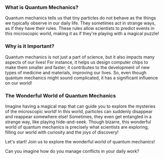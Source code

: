 ### What is Quantum Mechanics?

Quantum mechanics tells us that tiny particles do not behave as the things we typically observe in our daily life. They sometimes act in strange ways, as if they have their rules. These rules allow scientists to predict events in this microscopic world, making it as if they're playing with a magical puzzle! 

### Why is it Important?

Quantum mechanics is not just a part of science, but it also impacts many aspects of our lives! For instance, it helps us design computer chips to make them smaller and faster; it contributes to the development of new types of medicine and materials, improving our lives. So, even though quantum mechanics might sound complicated, it has a significant influence on our world!

### The Wonderful World of Quantum Mechanics

Imagine having a magical map that can guide you to explore the mysteries of the microscopic world! In this world, particles can suddenly disappear and reappear somewhere else! Sometimes, they even get entangled in a strange way, like playing hide-and-seek. Though bizarre, this wonderful world of quantum mechanics is precisely what scientists are exploring, filling our world with curiosity and the joys of discovery!

Let's start! Join us to explore the wonderful world of quantum mechanics!

Can you imagine how do you manage conflicts in your daily work?
